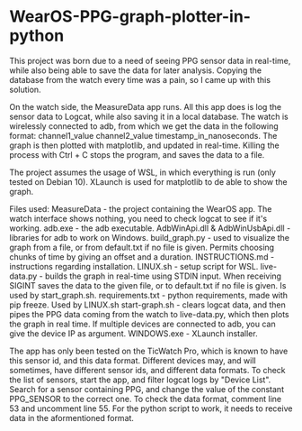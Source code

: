# WearOS-PPG-graph-plotter-in-python

This project was born due to a need of seeing PPG sensor data in real-time, while also being able to save the data for later analysis. Copying the database from the watch every time was a pain, so I came up with this solution.


On the watch side, the MeasureData app runs. All this app does is log the sensor data to Logcat, while also saving it in a local database. The watch is wirelessly connected to adb, from which we get the data in the following format: channel1_value channel2_value timestamp_in_nanoseconds. The graph is then plotted with matplotlib, and updated in real-time. Killing the process with Ctrl + C stops the program, and saves the data to a file.


The project assumes the usage of WSL, in which everything is run (only tested on Debian 10). XLaunch is used for matplotlib to de able to show the graph. 



Files used:
MeasureData - the project containing the WearOS app. The watch interface shows nothing, you need to check logcat to see if it's working.
adb.exe - the adb executable. 
AdbWinApi.dll & AdbWinUsbApi.dll - libraries for adb to work on Windows.
build_graph.py - used to visualize the graph from a file, or from default.txt if no file is given. Permits choosing chunks of time by giving an offset and a duration.
INSTRUCTIONS.md - instructions regarding installation.
LINUX.sh - setup script for WSL.
live-data.py - builds the graph in real-time using STDIN input. When receiving SIGINT saves the data to the given file, or to default.txt if no file is given. Is used by start_graph.sh.
requirements.txt - python requirements, made with pip freeze. Used by LINUX.sh
start-graph.sh - clears logcat data, and then pipes the PPG data coming from the watch to live-data.py, which then plots the graph in real time. If multiple devices are connected to adb, you can give the device IP as argument.
WINDOWS.exe - XLaunch installer.



The app has only been tested on the TicWatch Pro, which is known to have this sensor id, and this data format. Different devices may, and will sometimes, have different sensor ids, and different data formats. To check the list of sensors, start the app, and filter logcat logs by "Device List". Search for a sensor containing PPG, and change the value of the constant PPG_SENSOR to the correct one. To check the data format, comment line 53 and uncomment line 55. For the python script to work, it needs to receive data in the aformentioned format.
